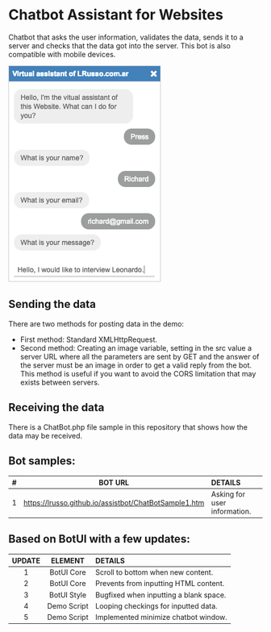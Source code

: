 # Chatbot Assistant for Websites

Chatbot that asks the user information, validates the data, sends it to a server and checks that the data got into the server. This bot is also compatible with mobile devices.

![alt screen](https://raw.githubusercontent.com/lrusso/assistbot/master/ChatBot.png)


## Sending the data

There are two methods for posting data in the demo:

- First method: Standard XMLHttpRequest.
- Second method: Creating an image variable, setting in the src value a server URL where all the parameters are sent by GET and the answer of the server must be an image in order to get a valid reply from the bot. This method is useful if you want to avoid the CORS limitation that may exists between servers.

## Receiving the data

There is a ChatBot.php file sample in this repository that shows how the data may be received.

## Bot samples:

| #  | BOT URL  | DETAILS |
| :------------: |:---------------:| :-----|
| 1 | https://lrusso.github.io/assistbot/ChatBotSample1.htm | Asking for user information.

## Based on BotUI with a few updates:

| UPDATE  | ELEMENT  | DETAILS |
| :------------: |:---------------:| :-----|
| 1 | BotUI Core | Scroll to bottom when new content.
| 2 | BotUI Core | Prevents from inputting HTML content.
| 3 | BotUI Style | Bugfixed when inputting a blank space.
| 4 | Demo Script | Looping checkings for inputted data.
| 5 | Demo Script | Implemented minimize chatbot window.
